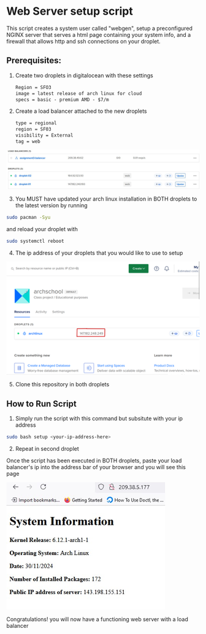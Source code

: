 # Web Server setup script
This script creates a system user called "webgen", setup a preconfigured NGINX server that serves a html page containing your system info, and a firewall that allows http and ssh connections on your droplet.



## Prerequisites:
1. Create two droplets in digitalocean with these settings
    ```
    Region = SFO3
    image = latest release of arch linux for cloud
    specs = basic - premium AMD - $7/m
    ```
2. Create a load balancer attached to the new droplets
    ```
    type = regional
    region = SF03
    visibility = External
    tag = web
    ```

![digocean](./images/loadbalanced.jpg)


3. You MUST have updated your arch linux installation in BOTH droplets to the latest version by running
```bash
sudo pacman -Syu
```
and reload your droplet with
```bash
sudo systemctl reboot
```

4. The ip address of your droplets that you would like to use to setup

![dropletip](./images/dropip.png)

5. Clone this repository in both droplets

## How to Run Script

1. Simply run the script with this command but subsitute with your ip address

```bash
sudo bash setup <your-ip-address-here>
```
2. Repeat in second droplet


Once the script has been executed in BOTH droplets, paste your load balancer's ip into the address bar of your browser and you will see this page

![livepage](./images/livebalance.jpg)



Congratulations! you will now have a functioning web server with a load balancer
